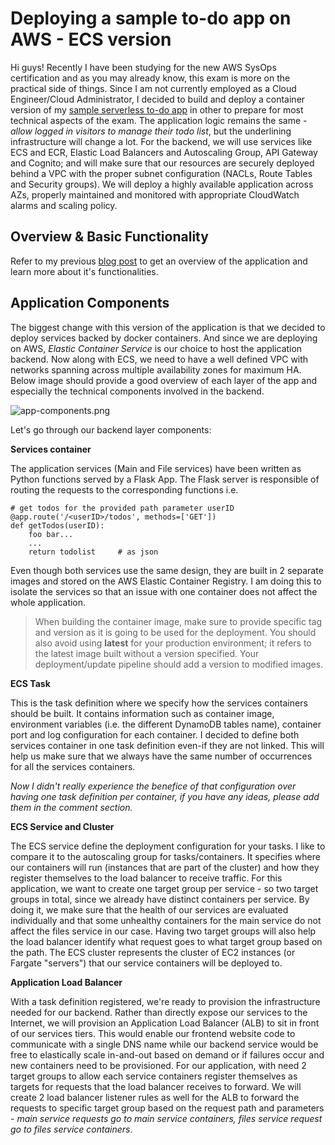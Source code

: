 # Deploying a sample to-do app on AWS - ECS version

Hi guys! 
Recently I have been studying for the new AWS SysOps certification and as you may already know, this exam is more on the practical side of things. Since I am not currently employed as a Cloud Engineer/Cloud Administrator, I decided to build and deploy a container version of my  [sample serverless to-do app](https://blogs.houessou.com/sample-todo-app-aws) in other to prepare for most technical aspects of the exam. 
The application logic remains the same - *allow logged in visitors to manage their todo list*, but the underlining infrastructure will change a lot.
For the backend, we will use services like ECS and ECR, Elastic Load Balancers and Autoscaling Group, API Gateway and Cognito; and will make sure that our resources are securely deployed behind a VPC with the proper subnet configuration (NACLs, Route Tables and Security groups). We will deploy a highly available application across AZs, properly maintained and monitored with appropriate CloudWatch alarms and scaling policy.

## Overview & Basic Functionality

Refer to my previous  [blog post](https://blogs.houessou.com/sample-todo-app-aws) to get an overview of the application and learn more about it's functionalities.

## Application Components 

The biggest change with this version of the application is that we decided to deploy services backed by docker containers. And since we are deploying on AWS, *Elastic Container Service* is our choice to host the application backend.
Now along with ECS, we need to have a well defined VPC with networks spanning across multiple availability zones for maximum HA.
Below image should provide a good overview of each layer of the app and especially the technical components involved in the backend.

![app-components.png](https://cdn.hashnode.com/res/hashnode/image/upload/v1631737544541/-loHqk0vX.png)

Let's go through our backend layer components:

**Services container**

The application services (Main and File services) have been written as Python functions served by a Flask App. 
The Flask server is responsible of routing the requests to the corresponding functions i.e.

```
# get todos for the provided path parameter userID
@app.route('/<userID>/todos', methods=['GET'])
def getTodos(userID):
    foo bar...
    ...
    return todolist     # as json
``` 
Even though both services use the same design, they are built in 2 separate images and stored on the AWS Elastic Container Registry. I am doing this to isolate the services so that an issue with one container does not affect the whole application.

> When building the container image, make sure to provide specific tag and version as it is going to be used for the deployment. 
You should also avoid using **latest** for your production environment; it refers to the latest image built without a version specified. Your deployment/update pipeline should add a version to modified images.

**ECS Task**

This is the task definition where we specify how the services containers should be built. It contains information such as container image, environment variables (i.e. the different DynamoDB tables name), container port and log configuration for each container.
I decided to define both services container in one task definition even-if they are not linked. This will help us make sure that we always have the same number of occurrences for all the services containers. 

*Now I didn't really experience the benefice of that configuration over having one task definition per container, if you have any ideas, please add them in the comment section.*

**ECS Service and Cluster**

The ECS service define the deployment configuration for your tasks. I like to compare it to the autoscaling group for tasks/containers. It specifies where our containers will run (instances that are part of the cluster) and how they register themselves to the load balancer to receive traffic.
For this application, we want to create one target group per service - so two target groups in total, since we already have distinct containers per service. By doing it, we make sure that the health of our services are evaluated individually and that some unhealthy containers for the main service do not affect the files service in our case.
Having two target groups will also help the load balancer identify what request goes to what target group based on the path.
The ECS cluster represents the cluster of EC2 instances (or Fargate "servers") that our service containers will be deployed to.

**Application Load Balancer**

With a task definition registered, we're ready to provision the infrastructure needed for our backend. Rather than directly expose our services to the Internet, we will provision an Application Load Balancer (ALB) to sit in front of our services tiers. This would enable our frontend website code to communicate with a single DNS name while our backend service would be free to elastically scale in-and-out based on demand or if failures occur and new containers need to be provisioned.
For our application, with need 2 target groups to allow each service containers register themselves as targets for requests that the load balancer receives to forward. We will create 2 load balancer listener rules as well for the ALB to forward the requests to specific target group based on the request path and parameters - *main service requests go to main service containers, files service request go to files service containers*.

